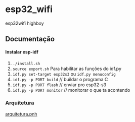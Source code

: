 # esp32_wifi
esp32wifi highboy

## Documentação

#### Instalar esp-idf

1. `./install.sh`
2. `source export.sh` Para habilitar as funções do idf.py
3. `idf.py set-target esp32s3` ou `idf.py menuconfig`
4. `idf.py -p PORT build` // buildar o programa C
5. `idf.py -p PORT flash` // enviar pro esp32-s3
6. `idf.py -p PORT monitor` // monitorar o que ta acontendo

### Arquitetura
[arquitetura.pnh](arquitetura)
